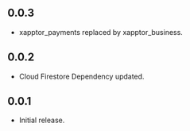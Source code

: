 ## 0.0.3

* xapptor_payments replaced by xapptor_business.

## 0.0.2

* Cloud Firestore Dependency updated.

## 0.0.1

* Initial release.
